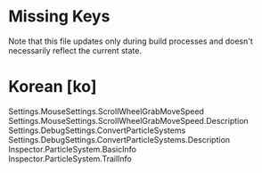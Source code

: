 # Missing Keys
Note that this file updates only during build processes and doesn't necessarily reflect the current state.

# Korean [ko]
Settings.MouseSettings.ScrollWheelGrabMoveSpeed  
Settings.MouseSettings.ScrollWheelGrabMoveSpeed.Description  
Settings.DebugSettings.ConvertParticleSystems  
Settings.DebugSettings.ConvertParticleSystems.Description  
Inspector.ParticleSystem.BasicInfo  
Inspector.ParticleSystem.TrailInfo  

